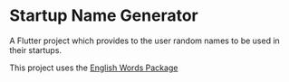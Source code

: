 # Startup Name Generator

A Flutter project which provides to the user random names to be used in their startups.

This project uses the [English Words Package](https://pub.dev/packages/english_words)

